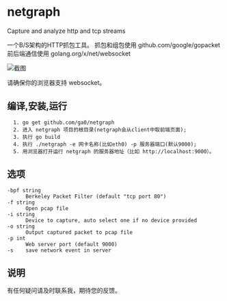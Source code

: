 # netgraph
Capture and analyze http and tcp streams

一个B/S架构的HTTP抓包工具。
抓包和组包使用 github.com/google/gopacket
前后端通信使用 golang.org/x/net/websocket

![截图](https://raw.githubusercontent.com/ga0/netgraph/master/screenshot.png)

请确保你的浏览器支持 websocket。

## 编译,安装,运行

      1. go get github.com/ga0/netgraph
      2. 进入 netgraph 项目的根目录(netgraph会从client中取前端页面);
      3. 执行 go build
      4. 执行 ./netgraph -e 网卡名称(比如eth0) -p 服务器端口(默认9000);
      5. 用浏览器打开运行 netgraph 的服务器地址（比如 http://localhost:9000）。

## 选项
    -bpf string
          Berkeley Packet Filter (default "tcp port 80")
    -f string
          Open pcap file
    -i string
          Device to capture, auto select one if no device provided
    -o string
          Output captured packet to pcap file
    -p int
          Web server port (default 9000)
    -s    save network event in server

## 说明
有任何疑问请及时联系我，期待您的反馈。

